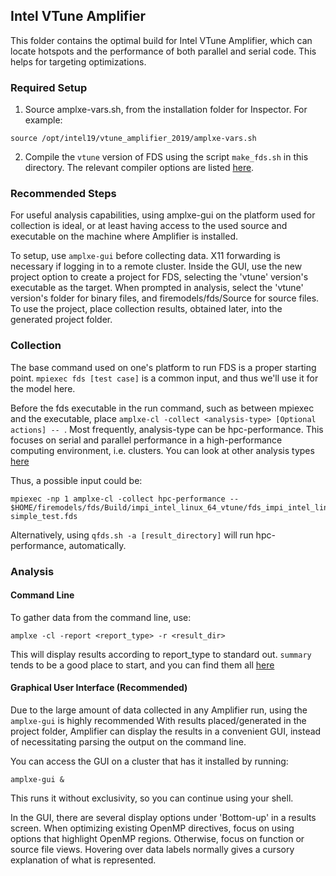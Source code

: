 ## Intel VTune Amplifier

This folder contains the optimal build for Intel VTune Amplifier, which can locate hotspots and the performance of both parallel and serial code. This helps for targeting optimizations.

### Required Setup

1. Source amplxe-vars.sh, from the installation folder for Inspector. For example:
```
source /opt/intel19/vtune_amplifier_2019/amplxe-vars.sh
```
2. Compile the `vtune` version of FDS using the script `make_fds.sh` in this directory. The relevant compiler options are listed [here](https://software.intel.com/en-us/vtune-amplifier-help-compiler-switches-for-performance-analysis-on-linux-targets).

### Recommended Steps

For useful analysis capabilities, using amplxe-gui on the platform used for collection is ideal, or at least having access to the used source and executable on the machine where Amplifier is installed.

To setup, use `amplxe-gui` before collecting data. X11 forwarding is necessary if logging in to a remote cluster. Inside the GUI, use the new project option to create a project for FDS, selecting the 'vtune' version's executable as the target. When prompted in analysis, select the 'vtune' version's folder for binary files, and firemodels/fds/Source for source files. To use the project, place collection results, obtained later, into the generated project folder.

### Collection

The base command used on one's platform to run FDS is a proper starting point. `mpiexec fds [test case]` is a common input, and thus we'll use it for the model here.

Before the fds executable in the run command, such as between mpiexec and the executable, place `amplxe-cl -collect <analysis-type> [Optional actions] -- `. Most frequently, analysis-type can be hpc-performance. This focuses on serial and parallel performance in a high-performance computing environment, i.e. clusters. You can look at other analysis types [here](https://software.intel.com/en-us/vtune-amplifier-help-running-command-line-analysis)

Thus, a possible input could be:
```
mpiexec -np 1 amplxe-cl -collect hpc-performance -- $HOME/firemodels/fds/Build/impi_intel_linux_64_vtune/fds_impi_intel_linux_64_vtune simple_test.fds
```

Alternatively, using `qfds.sh -a [result_directory]` will run hpc-performance, automatically. 

### Analysis

#### Command Line

To gather data from the command line, use:
```
amplxe -cl -report <report_type> -r <result_dir>
```
This will display results according to report_type to standard out. `summary` tends to be a good place to start, and you can find them all [here](https://software.intel.com/en-us/vtune-amplifier-help-generating-command-line-reports)


#### Graphical User Interface (Recommended)

Due to the large amount of data collected in any Amplifier run, using the `amplxe-gui` is highly recommended With results placed/generated in the project folder, Amplifier can display the results in a convenient GUI, instead of necessitating parsing the output on the command line.

You can access the GUI on a cluster that has it installed by running:
```
amplxe-gui &
```
This runs it without exclusivity, so you can continue using your shell.

In the GUI, there are several display options under 'Bottom-up' in a results screen. When optimizing existing OpenMP directives, focus on using options that highlight OpenMP regions. Otherwise, focus on function or source file views. Hovering over data labels normally gives a cursory explanation of what is represented.
